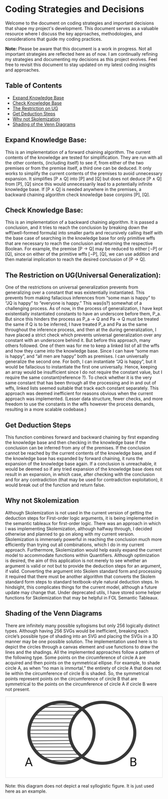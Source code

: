 # Coding Strategies and Decisions

Welcome to the document on coding strategies and important decisions that shape my project's development. This document serves as a valuable resource where I discuss the key approaches, methodologies, and considerations that guide my coding practices.

**Note:** Please be aware that this document is a work in progress. Not all important strategies are reflected here as of now. I am continually refining my strategies and documenting my decisions as this project evolves. Feel free to revisit this document to stay updated on my latest coding insights and approaches.

## Table of Contents

- [Expand Knowledge Base](#expand-knowledge-base)
- [Check Knowledge Base](#check-knowledge-base)
- [The Restriction on UG](#the-restriction-on-uguniversal-generalization)
- [Get Deduction Steps](#get-deduction-steps)
- [Why not Skolemization](#why-not-skolemization)
- [Shading of the Venn Diagrams](#shading-of-the-venn-diagrams)

## Expand Knowledge Base:

This is an implementation of a forward chaining algorithm. The current contents of the knowledge are tested for simplification. They are run with all the other contents, (including itself) to see if, from either of the two premises or from the premise itself, a third one can be deduced. It only works to simplify the current contents of the premises to avoid unnecessary expansion. It simplifies [P ∧ Q] into [P] and [Q] but does not deduce [P ∧ Q] from [P], [Q] since this would unnecessarily lead to a potentially infinite knowledge base. If [P ∧ Q] is needed anywhere in the premises, a backward chaining algorithm check knowledge base conjoins [P], [Q].

## Check Knowledge Base:

This is an implementation of a backward chaining algorithm. It is passed a conclusion, and it tries to reach the conclusion by breaking down the wff(well-formed formula) into smaller parts and recursively calling itself with the base case of searching in the knowledge base for only primitive wffs that are necessary to reach the conclusion and returning the respective Boolean. For example, the premise [P -> Q] may be reduced to either [¬P] or [Q], since on either of the primitive wffs [¬P], [Q], we can use addition and then material implication to reach the desired conclusion of [P -> Q].

## The Restriction on UG(Universal Generalization):

One of the restrictions on universal generalization prevents from generalizing over a constant that was existentially instantiated. This prevents from making fallacious inferences from “some man is happy” to “JQ is happy” to “everyone is happy.”
This was(is?) somewhat of a challenging process.
As of now, in the process of generalization, I have kept existentially instantiated constants to have an underscore before them, P_a. But since this hinders the process as P_a -> Q and Pa -> Q must be treated the same if Q is to be inferred, I have treated P_a and Pa as the same throughout the inference process, and then at the during generalization, I have placed a strict check which prevents universal generalization over any constant with an underscore behind it.
But before this approach, many others followed. One of them was for me to keep a linked list of all the wffs and how they came into the knowledge base. Since I can have “some man is happy”, and “all men are happy” both as premises. I can universally generalize the second one. For both, I can instantiate “JQ is happy”, but it would be fallacious to instantiate the first one universally. Hence, keeping an array would be insufficient since I do not require the constant value, but I require the same constant(reference ?). To check whether it is the very same constant that has been through all the processing and in and out of wffs, linked lists seemed suitable that track each constant separately. This approach was deemed inefficient for reasons obvious when the current approach was implemented. (Lesser data structure, fewer checks, and more freedom to use the constants in the wffs however the process demands, resulting in a more scalable codebase.)

## Get Deduction Steps

This function combines forward and backward chaining by first expanding the knowledge base and then checking in the knowledge base if the conclusion can be inferred from any of the premises. If the conclusion cannot be reached by the current contents of the knowledge base, and if the knowledge base has expanded by forward chaining, it runs the expansion of the knowledge base again. If a conclusion is unreachable, it would be deemed so if any tried expansion of the knowledge base does not result in an expansion, in which case, after checking with the conclusion and for any contradiction (that may be used for contradiction exploitation), it would break out of the function and return false.

## Why not Skolemization

Although Skolemization is not used in the current version of getting the deduction steps for First-order logic arguments, it is being implemented in the semantic tableaux for first-order logic. There was an approach in which I was implementing Skolemization, although halfway through, I decided otherwise and planned to go on along with my current version. Skolemization is immensely powerful in reaching the conclusion much more efficiently than trying out all combinations, which I do in my current approach. Furthermore, Skolemization would help easily expand the current model to accommodate functions within Quantifiers. Although optimization is desired, the aim of this application is not merely to see whether an argument is valid or not but to provide the deduction steps for an argument, if valid. Converting the argument into Skolem standard form and processing it required that there must be another algorithm that converts the Skolem standard form steps to standard textbook-style natural deduction steps. In hindsight, this complicates things for the current model, although a future update may change that.
Under deprecated utils, I have stored some helper functions for Skolemization that may be helpful in FOL Semantic Tableaux.

## Shading of the Venn Diagrams

There are infinitely many possible syllogisms but only 256 logically distinct types. Although having 256 SVGs would be inefficient, breaking each circle’s possible type of shading into an SVG and placing the SVGs in a 3D manner may be one possible solution.
The implementation used here is to depict the circles through a canvas element and use functions to draw the lines and the shadings. All the implemented approaches follow a pattern of the following type. Some points on the circumference of circle A are acquired and then points on the symmetrical ellipse. For example, to shade circle A, as when “no man is immortal,” the entirety of circle A that does not lie within the circumference of circle B is shaded. So, the symmetrical points represent points on the circumference of circle B that are symmetrical to the points on the circumference of circle A if circle B were not present.

<p align="center">
  <img src="screenshots/venn-example.svg" alt="Venn Example" />
</p>

Note: this diagram does not depict a real syllogistic figure. It is just used here as an example.
